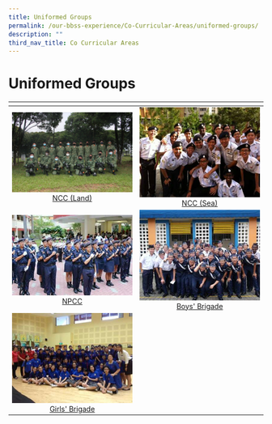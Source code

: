 ```yaml
---
title: Uniformed Groups
permalink: /our-bbss-experience/Co-Curricular-Areas/uniformed-groups/
description: ""
third_nav_title: Co Curricular Areas
---
```

# Uniformed Groups
<table>
<thead>
  <tr>
    <th style="width: 305px"></th>
    <th style="width: 305px"></th>
  </tr>
</thead>
<tbody>
  <tr>
    <td style="text-align: center;"><img src="/images/Our%20BBSS%20Experience/Cca/IMG_1654.jpg"><a href="/uniformed-groups/ncc-land/">NCC (Land)</a></td>
    <td style="text-align: center;"><a href="/uniformed-groups/ncc-sea/"> <img src="/images/Our%20BBSS%20Experience/Cca/ncc_sea.jpg"></a><a href="/uniformed-groups/ncc-sea/">NCC (Sea)</a></td>
  </tr>
  <tr>
    <td style="text-align: center;"><a href="/uniformed-groups/npcc/"> <img src="/images/Our%20BBSS%20Experience/Cca/773634_478874892170923_580015190.jpg"></a><a href="/uniformed-groups/npcc/">NPCC</a></td>
    <td style="text-align: center;"><a href="/uniformed-groups/boys-brigade/"> <img src="/images/Our%20BBSS%20Experience/Cca/Drill%20Competition.jpg"></a><a href="/uniformed-groups/boys-brigade/">Boys' Brigade</a></td>
  </tr>
  <tr>
    <td style="text-align: center;"><a href="/uniformed-groups/girls-brigade/"> <img src="/images/Our%20BBSS%20Experience/Cca/AwardCeremony.jpg"></a><a href="/uniformed-groups/girls-brigade/">Girls' Brigade</a></td>
    <td style="text-align: center;"></td>
  </tr>
</tbody>
</table>